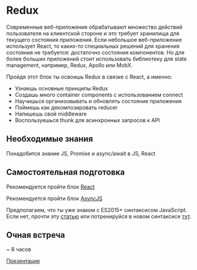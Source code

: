 # Redux

Современные веб-приложения обрабатывают множество действий пользователя на клиентской стороне и это требует хранилища для текущего состояния приложения.
Если небольшое веб-приложение использует React, то каких-то специальных решений для хранения состояния не требуется: достаточно состояния компонентов.
Но для более больших приложений стоит использовать библиотеку для state management, например, Redux, Apollo или MobX.

Пройдя этот блок ты освоишь Redux в связке с React, а именно:
- Узнаешь основные принципы Redux
- Создашь много container components с использованием connect
- Научишься организовывать и обновлять состояние приложения
- Поймешь как декомпозировать reducer
- Напишешь свой middleware
- Воспользуешься thunk для асинхронных запросов к API


## Необходимые знания

Понадобится знание JS, Promise и async/await в JS, React


## Самостоятельная подготовка

Рекомендуется пройти блок [React](https://github.com/kontur-web-courses/react)

Рекомендуется пройти блок [AsyncJS](https://github.com/kontur-web-courses/async-js)

Предполагаем, что ты уже знаком с ES2015+ синтаксисом JavaScript. Если нет, прочти эту [статью](http://www.js-craft.io/blog/10-The-10-min-ES6-course-for-the-beginner-React-Developer/) или потренируйся в новом синтаксисе [тут](http://es6katas.org/).


## Очная встреча

~ 8 часов

[Презентация](https://kontur-web-courses.github.io/redux/)
